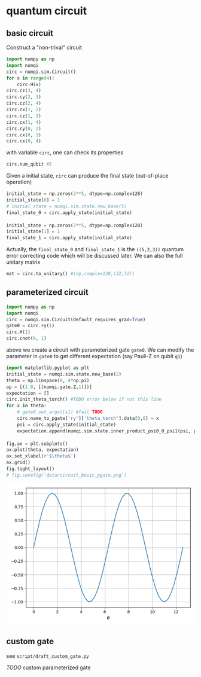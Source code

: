 # quantum circuit

## basic circuit

Construct a "non-trival" circuit

```Python
import numpy as np
import numqi
circ = numqi.sim.Circuit()
for x in range(4):
    circ.H(x)
circ.cz(3, 4)
circ.cy(2, 3)
circ.cz(2, 4)
circ.cx(1, 2)
circ.cz(1, 3)
circ.cx(1, 4)
circ.cy(0, 2)
circ.cx(0, 3)
circ.cx(0, 4)
```

with variable `circ`, one can check its properties

```Python
circ.num_qubit #5
```

Given a initial state, `circ` can produce the final state (out-of-place operation)

```Python
initial_state = np.zeros(2**5, dtype=np.complex128)
initial_state[0] = 1
# initial_state = numqi.sim.state.new_base(5)
final_state_0 = circ.apply_state(initial_state)

initial_state = np.zeros(2**5, dtype=np.complex128)
initial_state[1] = 1
final_state_1 = circ.apply_state(initial_state)
```

Actually, the `final_state_0` and `final_state_1` is the `((5,2,3))` quantum error correcting code which will be discussed later. We can also the full unitary matrix

```Python
mat = circ.to_unitary() #(np,complex128,(32,32))
```

## parameterized circuit

```Python
import numpy as np
import numqi
circ = numqi.sim.Circuit(default_requires_grad=True)
gate0 = circ.ry(1)
circ.H(1)
circ.cnot(0, 1)
```

above we create a circuit with parameterized gate `gate0`. We can modify the parameter in `gate0` to get different expectation (say Pauli-Z on qubit `q1`)

```Python
import matplotlib.pyplot as plt
initial_state = numqi.sim.state.new_base(2)
theta = np.linspace(0, 4*np.pi)
op = [(1.0, [(numqi.gate.Z,1)])]
expectation = []
circ.init_theta_torch() #TODO error below if not this line
for x in theta:
    # gate0.set_args([x]) #fail TODO
    circ.name_to_pgate['ry']['theta_torch'].data[0,0] = x
    psi = circ.apply_state(initial_state)
    expectation.append(numqi.sim.state.inner_product_psi0_O_psi1(psi, psi, op).real)

fig,ax = plt.subplots()
ax.plot(theta, expectation)
ax.set_xlabel(r'$\theta$')
ax.grid()
fig.tight_layout()
# fig.savefig('data/circuit_basic_pgate.png')
```

![circuit-basic-pgate](../data/circuit_basic_pgate.png)

## custom gate

see `script/draft_custom_gate.py`

*TODO* custom parameterized gate
